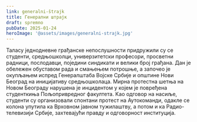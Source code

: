 ```yaml
---
link: generalni-štrajk
title: Генерални штрајк
draft: spremno
pubDate: 2025-01-24
heroImage: '@assets/images/generalni-strajk.jpg'
---
```

Таласу једнодневне грађанске непослушности придружили су се студенти, средњошколци, универзитетски професори, просветни радници, послодавци, поједини синдикати и велики број грађана. Дан је обележен обуставом рада и смањењем потрошње, а започео је окупљањем испред Генералштаба Војске Србије и општине Нови Београд на иницијативу средњошколаца. Мирна протестна шетња на Новом Београду нарушена је инцидентом у којем је повређена студенткиња Пољопривредног факултета. Kао одговор на насиље, студенти су организовали спонтани протест на Аутокоманди, одакле се колона упутила ка Врховном јавном тужилаштву, а потом и ка Радио-телевизији Србије, захтевајући правду и одговорност институција.
